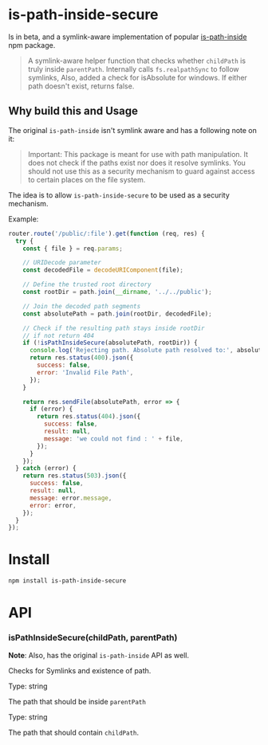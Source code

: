 # is-path-inside-secure

Is in beta, and a symlink-aware implementation of popular [is-path-inside](https://www.npmjs.com/package/is-path-inside) npm package.

> A symlink-aware helper function that checks whether `childPath` is truly inside `parentPath`. Internally calls `fs.realpathSync` to follow symlinks, Also, added a check for isAbsolute for windows. If either path doesn't exist, returns false.

## Why build this and Usage

The original `is-path-inside` isn't symlink aware and has a following note on it:

> Important: This package is meant for use with path manipulation. It does not check if the paths exist nor does it resolve symlinks. You should not use this as a security mechanism to guard against access to certain places on the file system.

The idea is to allow `is-path-inside-secure` to be used as a security mechanism.

Example:

```js
router.route('/public/:file').get(function (req, res) {
  try {
    const { file } = req.params;

    // URIDecode parameter
    const decodedFile = decodeURIComponent(file);

    // Define the trusted root directory
    const rootDir = path.join(__dirname, '../../public');

    // Join the decoded path segments
    const absolutePath = path.join(rootDir, decodedFile);

    // Check if the resulting path stays inside rootDir
    // if not return 404
    if (!isPathInsideSecure(absolutePath, rootDir)) {
      console.log('Rejecting path. Absolute path resolved to:', absolutePath);
      return res.status(400).json({
        success: false,
        error: 'Invalid File Path',
      });
    }

    return res.sendFile(absolutePath, error => {
      if (error) {
        return res.status(404).json({
          success: false,
          result: null,
          message: 'we could not find : ' + file,
        });
      }
    });
  } catch (error) {
    return res.status(503).json({
      success: false,
      result: null,
      message: error.message,
      error: error,
    });
  }
});
```

# Install

```bash
npm install is-path-inside-secure
```

# API

### isPathInsideSecure(childPath, parentPath)

**Note**: Also, has the original `is-path-inside` API as well.

Checks for Symlinks and existence of path.

Type: string

The path that should be inside `parentPath`

Type: string

The path that should contain `childPath`.
